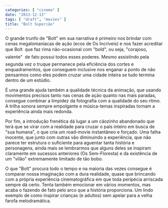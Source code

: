 ```yaml
---
categories: [ "cinema" ]
date: "2013-12-13"
tags: [ "draft", "movies" ]
title: "Bolt Supercão"
---
```

O grande trunfo de "Bolt" em sua narrativa é primeiro nos brindar com cenas megalomaníacas de ação (ecos de Os Incríveis) e nos fazer acreditar que Bolt  que faz rima não-ocasional com "bold", ou seja, "corajoso, valente"  de fato possui todos esses poderes. Mesmo assistindo pela segunda vez o truque permanece pela eficiência dos cortes e enquadramentos, que conseguem inclusive nos enganar a ponto de não pensarmos como eles podem cruzar uma cidade inteira se tudo termina dentro de um estúdio.

É uma grande ajuda também a qualidade técnica da animação, que usando movimentos precisos tanto nas cenas de ação quanto nas mais paradas, consegue combinar a limpidez da fotografia com a qualidade do seu ritmo. A trilha sonora sempre empolgante e música-temas inspiradas tornam a experiência ainda mais redonda.

Por fim, a introdução frenética dá lugar a um cãozinho abandonado que terá que se virar com a realidade para cruzar o país inteiro em busca de "sua humana", o que cria um road-movie instantâneo e forçado. Uma falha inocente, que junto com outras vão diminuindo a experiência, que não parece ter estrutura o suficiente para aguentar tanta história e personagens, ainda mais se lembrarmos que alguns deles se inspiram claramente em sucessos anteriores (Os Sem-Floresta) e da existência de um "vilão" extremamente limitado de tão bobo.

O que "Bolt" procura todo o tempo e na maioria das vezes consegue é comparar nossa imaginação com a dura realidade, quase que brincando com a própria experiência cinematográfica em que toda peripécia arriscada sempre dá certo. Tenta também emocionar em vários momentos, mas acaba o fazendo de fato pelo arco que a história proporciona. Um lindo exemplo de como inspirar crianças (e adultos) sem apelar para a velha farofa melodramática.

